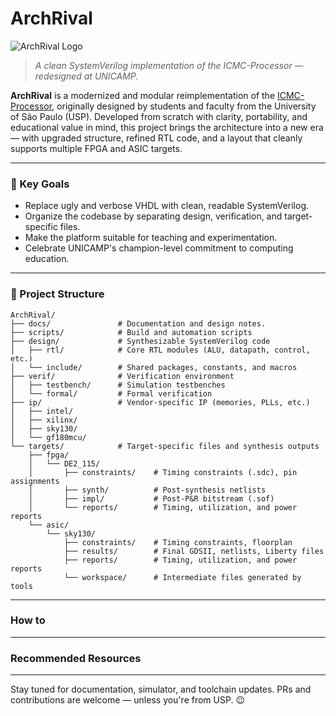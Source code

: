 # ArchRival

![ArchRival Logo](logo.png)

> *A clean SystemVerilog implementation of the ICMC-Processor — redesigned at UNICAMP.*

**ArchRival** is a modernized and modular reimplementation of the [ICMC-Processor](https://github.com/simoesusp/Processador-ICMC/), originally designed by students and faculty from the University of São Paulo (USP). Developed from scratch with clarity, portability, and educational value in mind, this project brings the architecture into a new era — with upgraded structure, refined RTL code, and a layout that cleanly supports multiple FPGA and ASIC targets.

---

### 🏁 Key Goals

- Replace ugly and verbose VHDL with clean, readable SystemVerilog.  
- Organize the codebase by separating design, verification, and target-specific files.  
- Make the platform suitable for teaching and experimentation.  
- Celebrate UNICAMP's champion-level commitment to computing education.

---

### 📁 Project Structure

```text
ArchRival/
├── docs/               # Documentation and design notes.
├── scripts/            # Build and automation scripts
├── design/             # Synthesizable SystemVerilog code
│   ├── rtl/            # Core RTL modules (ALU, datapath, control, etc.)
│   └── include/        # Shared packages, constants, and macros
├── verif/              # Verification environment
│   ├── testbench/      # Simulation testbenches
│   └── formal/         # Formal verification
├── ip/                 # Vendor-specific IP (memories, PLLs, etc.)
│   ├── intel/
│   ├── xilinx/
│   ├── sky130/
│   └── gf180mcu/
└── targets/            # Target-specific files and synthesis outputs
    ├── fpga/
    │   └── DE2_115/
    │       ├── constraints/    # Timing constraints (.sdc), pin assignments
    │       ├── synth/          # Post-synthesis netlists
    │       ├── impl/           # Post-P&R bitstream (.sof)
    │       └── reports/        # Timing, utilization, and power reports
    └── asic/
        └── sky130/
            ├── constraints/    # Timing constraints, floorplan
            ├── results/        # Final GDSII, netlists, Liberty files
            ├── reports/        # Timing, utilization, and power reports
            └── workspace/      # Intermediate files generated by tools
```

---

### How to 

---

### Recommended Resources

---

Stay tuned for documentation, simulator, and toolchain updates.
PRs and contributions are welcome — unless you're from USP. 😉
